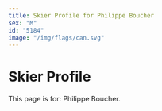 ```yaml
---
title: Skier Profile for Philippe Boucher
sex: "M"
id: "5184"
image: "/img/flags/can.svg" 
---
```


# Skier Profile

This page is for: Philippe Boucher.
    
